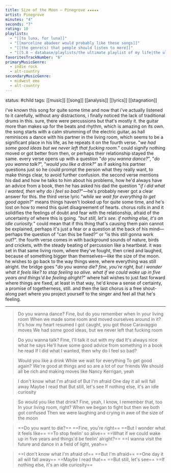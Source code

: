 ```yaml
---
title: Size of the Moon — Pinegrove ★★★★★
artist: Pinegrove
minutes: "4"
seconds: "7"
rating: 10
playlists:
  - "[[to luna, for luna]]"
  - "[[marceline abadeer would probably like these songs]]"
  - "[[the genre(s) that people should listen to more]]"
  - "[[5.8 — database/playlists/the ultimate playlist of my life|the ultimate playlist of my life]]"
favoritesTrackNumber: "6"
primaryMusicGenre:
  - indie rock
  - alt-country
secondaryMusicGenre:
  - midwest emo
  - alt-country
---
```

status: #child 
tags: [[music]] [[song]] [[analysis]] [[lyrics]] [[stagnation]] 

i've known this song for quite some time and now that i've actually listened to it carefully, without any distractions, i finally noticed the lack of traditional drums in this. sure, there were percussions but that's mostly it. the guitar more than makes up for the beats and rhythm, which is amazing on its own. the song starts with a calm strumming of the electric guitar, as hall reminisces a dance with his partner in the living room, which seems to be a significant place in his life, as he repeats it on the fourth verse. "*we had some good ideas but we never left that fucking room.*" could signify nothing moved or got better from then, or perhaps their relationship stayed the same. every verse opens up with a question "*do you wanna dance?*", "*do you wanna talk?*", "*would you like a drink?*" as if asking his partner questions just so he could prompt the person what they really want, to make things clear, to avoid further confusion. the second verse mentions his dad and how he talks to him about his problems, how he'd always have an advice from a book, then he has asked his dad the question "*if i did what i wanted, then why do i feel so bad?*"—he's probably never got a clear answer for this. the third verse lyric "*while we wait for everything to get good again?*" means things haven't looked up for quite some time, and he's lost on how to mend this quiet disagreement of hearts. chorus rolls in and it solidifies the feelings of doubt and fear with the relationship, afraid of the uncertainty of where this is going. "*but still, let's see. if nothing else, it's an idle curiosity.*" could mean that if this thing that's causing them pain cannot be explained, perhaps it's just a fear or a question at the back of his mind—perhaps the question of "can this be fixed?" or "is this still gonna work out?". the fourth verse comes in with background sounds of nature, birds and crickets, with the steady beating of percussion like a heartbeat. it was set in that same living room, where they've fought, then cried and laughed, because of something bigger than themselves—like the size of the moon. he wishes to go back to the way things were, where everything was still alright. the bridge goes "*do you wanna die? fine, you're right, but i wonder what it feels like? to stop feeling so alive. what if we could wake up in five years and things'd be feeling alright?*" where hall wishes to just fast forward where things are fixed, at least in that way, he'd know a sense of certainty, a promise of togetherness, still. and then the last chorus is a free shout-along part where you project yourself to the singer and feel all that he's feeling.

---

>Do you wanna dance?
>Fine, but do you remember when
>In your living room
>When we made some room and moved ourselves around in it?
>It's how my heart resumed
>I got caught, you got those Caravaggio moves
>We had some good ideas, but we never left that fucking room

>Do you wanna talk?
>Fine, I'll talk it out with my dad
>It's always nice what he says
>He'll have some good advice from something in a book he read
>If I did what I wanted, then why do I feel so bad?

>Would you like a drink
>While we wait for everything
>To get good again?
>We're good at things and so are a lot of our friends
>We should all be rich and making moves like Nancy Kerrigan, yeah

>I don't know what I'm afraid of
>But I'm afraid
>One day it all will fall away
>Maybe I read that
>But still, let's see
>If nothing else, it's an idle curiosity

>So would you like that drink?
>Fine, yeah, I know, I remember that, too
>In your living room, right?
>When we began to fight but then we both got confused
>Then we were laughing and crying in awe of the size of the moon

>==Do you want to die?==
>==Fine, you're right==
>==But I wonder what it feels like==
>==To stop feelin' so alive==
>==What if we could wake up in five years and things'd be feelin' alright?==
>==I wanna visit the future and dance in a field of light, yeah==

>==I don't know what I'm afraid of==
>==But I'm afraid==
>==One day it all will fall away==
>==Maybe I read that==
>==But still, let's see==
>==If nothing else, it's an idle curiosity==